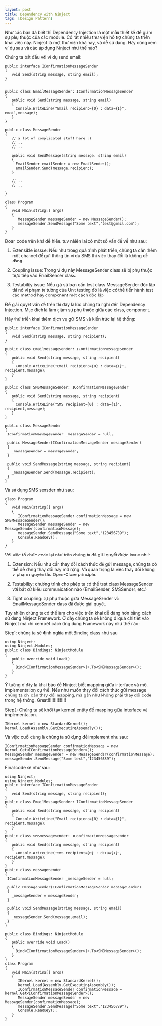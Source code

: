 ```yaml
---
layout: post
title: Dependency with Ninject 
tags: [Design Pattern]
---
```

Như các bạn đã biết thì Dependency Injection là một mẫu thiết kế để giảm sự phụ thuộc của các module. Có rất nhiều thư viện hỗ trợ chúng ta triển khai việc này. 
Ninject là một thư viện khá hay, và dễ sử dụng. Hãy cùng xem ví dụ sau và các áp dụng Ninject như thế nào?

Chúng ta bắt đầu với ví dụ send email: 

~~~~
public interface IConfirmationMessageSender
{
   void Send(string message, string email);
}


public class EmailMessageSender: IConfirmationMessageSender
{   
   public void Send(string message, string email)
   { 
     Console.WriteLine("Email recipient={0} : data={1}", email,message);
   }
}

public class MessageSender
{ 
   // a lot of complicated stuff here :)
   // ..
   // ..
  
   public void SendMessage(string message, string email)
   {
     EmailSender emailSender = new EmailSender(); 
     emailSender.Send(message,recipient); 
   } 

   // ..
   // ..

}

class Program
{   
   void Main(string[] args)
   {
      MessageSender messageSender = new MessageSender();
      messageSender.SendMessage("Some text","test@gmail.com"); 
   }
}
~~~~

Đoạn code trên khá dễ hiểu, tuy nhiên lại có một số vấn đề về như sau:

1. Extensible isssue: Nếu như trong quá trình phát triển, chúng ta cần thêm một channel để gửi thông tin ví dụ SMS thì việc thay đổi là không dễ dàng. 

2. Coupling issue: Trong ví dụ này MessageSender class sẽ bị phụ thuộc trực tiếp vào EmailSender class.

3. Testability issue: Nếu giả sử bạn cần test class MessageSender độc lập thì nó vi phạm tư tưởng của Unit testing đó là việc có thể tiến hành test các 
method hay component một cách độc lập

Để giải quyết vấn đề trên thì đây là lúc chúng ta nghĩ đến Dependency Injection. Mục đích là làm giảm sự phụ thuộc giữa các class, component. 

Hãy thử triển khai thêm dịch vụ gửi SMS và kiến trúc lại hệ thống:

~~~~
public interface IConfirmationMessageSender
{
   void Send(string message, string recipient);
}

public class EmailMessageSender: IConfirmationMessageSender
{   
   public void Send(string message, string recipient)
   { 
     Console.WriteLine("Email recipient={0} : data={1}", recipient,message);
   }
}

public class SMSMessageSender: IConfirmationMessageSender
{   
   public void Send(string message, string recipient)
   { 
     Console.WriteLine("SMS recipient={0} : data={1}", recipient,message);
   }
}

public class MessageSender
{
 IConfirmationMessageSender _messageSender = null;

 public MessageSender(IConfirmationMessageSender messageSender)
 {
   _messageSender = messageSender;
 }

 public void SendMessage(string message, string recipient) 
 { 
   _messageSender.Send(message,recipient); 
 } 
}

~~~~
Và sử dụng SMS sensder như sau: 
~~~
class Program
{   
   void Main(string[] args)
   {
      IConfirmationMessageSender confirmationMessage = new SMSMessageSender();
      MessageSender messageSender = new MessageSender(confirmationMessage); 
      messageSender.SendMessage("Some text","123456789");
      Console.ReadKey(); 
   } 
}
~~~
Với việc tổ chức code lại như trên chúng ta đã giải quyết được issue như: 

1. Extension: Nếu như cần thay đổi cách thức để gửi message, chúng ta có thể dễ dang thay đổi hay mở rộng. Và quan trọng là việc thay đổi không vi phạm nguyên tắc 
Open-Close principle. 

2. Testability: chương trình cho phép ta có thể test class MessageSender với bất cứ kiểu communication nào (EmailSender, SMSSender, etc.)

3. Tight coupling: sự phụ thuộc giữa MessageSender và EmailMessageSender class đã được giải quyết.

Tuy nhiên chúng ta có thể làm cho việc triển khai dễ dàng hơn bằng cách sử dụng Ninject Framework. Ở đây chúng ta sẽ không đi quá chi tiết vào Ninject mà chỉ 
xem xét cách ứng dụng Framework này như thế nào: 

Step1: chúng ta sẽ định nghĩa một Binding class như sau: 
~~~~
using Ninject;
using Ninject.Modules;
public class Bindings: NinjectModule
{   
   public override void Load()
   { 
     Bind<IConfirmationMessageSender>().To<SMSMessageSender>(); 
   } 
}
~~~~
Ý tưởng ở đây là khai báo để Ninject biết mapping giữa interface và một implementation cụ thể. Nếu như muốn thay đổi cách thức gửi message chúng ta chỉ cần thay đổi 
mapping, mà gần như không phải thay đổi code trong hệ thống. Great!!!!!!!!!!!!!!!

Step2: Chúng ta sẽ khởi tạo kernerl entity để mapping giữa interface và implementation. 
~~~~
IKernel kernel = new StandardKernel();
kernel.Load(Assembly.GetExecutingAssembly());
~~~~

Và việc cuối cùng là chúng ta sử dụng để implement như sau: 
~~~~
IConfirmationMessageSender confirmationMessage = new kernel.Get<IConfirmationMessageSender>(); 
MessageSender messageSender = new MessageSender(confirmationMessage); 
messageSender.SendMessage("Some text","123456789");
~~~~

Final code sẽ như sau: 

~~~~
using Ninject;
using Ninject.Modules;
public interface IConfirmationMessageSender
{
   void Send(string message, string recipient);
}
public class EmailMessageSender: IConfirmationMessageSender
{   
   public void Send(string message, string recipient)
   { 
     Console.WriteLine("Email recipient={0} : data={1}", recipient,message);
   }
}
public class SMSMessageSender: IConfirmationMessageSender
{   
   public void Send(string message, string recipient)
   { 
     Console.WriteLine("SMS recipient={0} : data={1}", recipient,message);
   }
}
public class MessageSender
{
 IConfirmationMessageSender _messageSender = null;

 public MessageSender(IConfirmationMessageSender messageSender)
 {
   _messageSender = messageSender;
 }

 public void SendMessage(string message, string email) 
 { 
   _messageSender.Send(message,email); 
 } 
}

public class Bindings: NinjectModule
{   
   public override void Load()
   { 
     Bind<IConfirmationMessageSender>().To<SMSMessageSender>(); 
   } 
}
class Program
{   
   void Main(string[] args)
   {
      IKernel kernel = new StandardKernel();
      kernel.Load(Assembly.GetExecutingAssembly());
      IConfirmationMessageSender confirmationMessage = kernel.Get<IConfirmationMessageSender>(); 
      MessageSender messageSender = new MessageSender(confirmationMessage); 
      messageSender.SendMessage("Some text","123456789");
      Console.ReadKey();
   } 
}
~~~~





